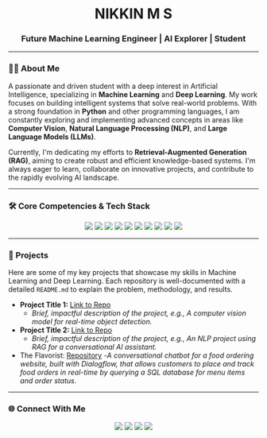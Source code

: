 <h1 align="center"> NIKKIN M S </h1>
<h3 align="center">Future Machine Learning Engineer | AI Explorer | Student</h3>

---

### 👨‍💻 About Me

A passionate and driven student with a deep interest in Artificial Intelligence, specializing in **Machine Learning** and **Deep Learning**. My work focuses on building intelligent systems that solve real-world problems. With a strong foundation in **Python** and other programming languages, I am constantly exploring and implementing advanced concepts in areas like **Computer Vision**, **Natural Language Processing (NLP)**, and **Large Language Models (LLMs)**.

Currently, I'm dedicating my efforts to **Retrieval-Augmented Generation (RAG)**, aiming to create robust and efficient knowledge-based systems. I'm always eager to learn, collaborate on innovative projects, and contribute to the rapidly evolving AI landscape.

---

### 🛠️ Core Competencies & Tech Stack
<p align="center">
  <img src="https://img.shields.io/badge/Python-3776AB?style=for-the-badge&logo=python&logoColor=white"/>
  <img src="https://img.shields.io/badge/scikit--learn-F7931E?style=for-the-badge&logo=scikit-learn&logoColor=white"/>
  <img src="https://img.shields.io/badge/TensorFlow-FF6F00?style=for-the-badge&logo=tensorflow&logoColor=white"/>
  <img src="https://img.shields.io/badge/PyTorch-EE4C2C?style=for-the-badge&logo=pytorch&logoColor=white"/>
  <img src="https://img.shields.io/badge/Hugging%20Face-FFD046?style=for-the-badge&logo=huggingface&logoColor=black"/>
  <img src="https://img.shields.io/badge/Keras-D00000?style=for-the-badge&logo=keras&logoColor=white"/>
  <img src="https://img.shields.io/badge/Pandas-150458?style=for-the-badge&logo=pandas&logoColor=white"/>
  <img src="https://img.shields.io/badge/Numpy-013243?style=for-the-badge&logo=numpy&logoColor=white"/>
  <img src="https://img.shields.io/badge/OpenCV-5C3EE8?style=for-the-badge&logo=opencv&logoColor=white"/>
  <img src="https://img.shields.io/badge/Git-F05032?style=for-the-badge&logo=git&logoColor=white"/>
  
</p>

---

### 🚀 Projects
Here are some of my key projects that showcase my skills in Machine Learning and Deep Learning. Each repository is well-documented with a detailed `README.md` to explain the problem, methodology, and results.

- **Project Title 1:** [Link to Repo](https://github.com/NikkIN08/Your-First-Project)
  - _Brief, impactful description of the project, e.g., A computer vision model for real-time object detection._
- **Project Title 2:** [Link to Repo](https://github.com/NikkIN08/Your-Second-Project)
  - _Brief, impactful description of the project, e.g., An NLP project using RAG for a conversational AI assistant._
- The Flavorist: [Repository](https://github.com/Nikkin08/The-Flavorist)
  -_A conversational chatbot for a food ordering website, built with Dialogflow, that allows customers to place and track food orders in real-time by querying a SQL database for menu items and order status._

---


### 🌐 Connect With Me
<p align="center">
  <a href="mailto:nikkin.msn@gmail.com"><img src="https://img.shields.io/badge/Email-EA4335?style=for-the-badge&logo=gmail&logoColor=white"/></a>
  <a href="https://www.linkedin.com/in/nikkin-m-s"><img src="https://img.shields.io/badge/LinkedIn-0077b5?style=for-the-badge&logo=linkedin&logoColor=white"/></a>
  <a href="https://www.instagram.com/nik_.in"><img src="https://img.shields.io/badge/Instagram-E4405F?style=for-the-badge&logo=instagram&logoColor=white"/></a>
  <a href="https://www.reddit.com/u/nik_in"><img src="https://img.shields.io/badge/Reddit-FF4500?style=for-the-badge&logo=reddit&logoColor=white"/></a>
</p>
